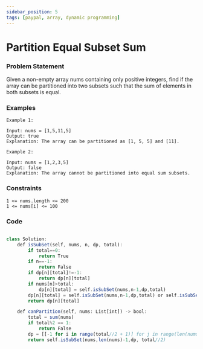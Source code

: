 ```yaml
---
sidebar_position: 5
tags: [paypal, array, dynamic programming]
---
```


# Partition Equal Subset Sum

### Problem Statement

Given a non-empty array nums containing only positive integers, find if the array can be partitioned into two subsets such that the sum of elements in both subsets is equal.

### Examples

```
Example 1:

Input: nums = [1,5,11,5]
Output: true
Explanation: The array can be partitioned as [1, 5, 5] and [11].

Example 2:

Input: nums = [1,2,3,5]
Output: false
Explanation: The array cannot be partitioned into equal sum subsets.
```

### Constraints

```
1 <= nums.length <= 200
1 <= nums[i] <= 100
```

### Code

```jsx title="Python3 Code"

class Solution:
    def isSubSet(self, nums, n, dp, total):
        if total==0:
            return True
        if n==-1:
            return False
        if dp[n][total]!=-1:
            return dp[n][total]
        if nums[n]>total:
            dp[n][total] = self.isSubSet(nums,n-1,dp,total)
        dp[n][total] = self.isSubSet(nums,n-1,dp,total) or self.isSubSet(nums,n-1,dp,total-nums[n])
        return dp[n][total]

    def canPartition(self, nums: List[int]) -> bool:
        total = sum(nums)
        if total%2 == 1:
            return False
        dp = [[-1 for i in range(total//2 + 1)] for j in range(len(nums))]
        return self.isSubSet(nums,len(nums)-1,dp, total//2)
```
